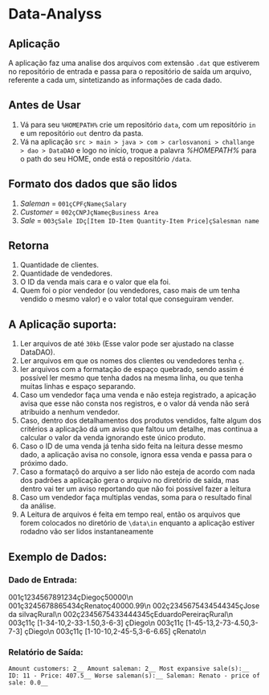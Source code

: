 # Data-Analyss

## Aplicação

A aplicação faz uma analise dos arquivos com extensão `.dat` que estiverem no repositório de entrada e passa para o repositório de saída um arquivo, referente a cada um, sintetizando as informações de cada dado.

## Antes de Usar

1. Vá para seu `%HOMEPATH%` crie um repositório `data`, com um repositório `in` e um repositório `out` dentro da pasta.
2. Vá na aplicação `src > main > java > com > carlosvanoni > challange > dao > DataDAO` e logo no início, troque a palavra *%HOMEPATH%* para o path do seu HOME, onde está o repositório `/data`. 

## Formato dos dados que são lidos
1. *Saleman* = `001çCPFçNameçSalary`
2. *Customer* = `002çCNPJçNameçBusiness Area`
3. *Sale* = `003çSale IDç[Item ID-Item Quantity-Item Price]çSalesman name`


## Retorna 
1. Quantidade de clientes.
2. Quantidade de vendedores.
3. O ID da venda mais cara e o valor que ela foi.
4. Quem foi o pior vendedor (ou vendedores, caso mais de um tenha vendido o mesmo valor) e o valor total que conseguiram vender.


## A Aplicação suporta:
1. Ler arquivos de até `30kb` (Esse valor pode ser ajustado na classe DataDAO).
2. Ler arquivos em que os nomes dos clientes ou vendedores tenha `ç`.
3. ler arquivos com a formatação de espaço quebrado, sendo assim é possível ler mesmo que tenha dados na mesma linha, ou que tenha muitas linhas e espaço separando.
4. Caso um vendedor faça uma venda e não esteja registrado, a apicação avisa que esse não consta nos registros, e o valor dá venda não será atribuido a nenhum vendedor.
5. Caso, dentro dos detalhamentos dos produtos vendidos, falte algum dos critérios a aplicação dá um aviso que faltou um detalhe, mas continua a calcular o valor da venda ignorando este único produto.
6. Caso o ID de uma venda já tenha sido feita na leitura desse mesmo dado, a aplicação avisa no console, ignora essa venda e passa para o próximo dado.
7. Caso a formataçõ do arquivo a ser lido não esteja de acordo com nada dos padrões a aplicação gera o arquivo no diretório de saída, mas dentro vai ter um aviso reportando que não foi possível fazer a leitura
8. Caso um vendedor faça multiplas vendas, soma para o resultado final da análise.
6. A Leitura de arquivos é feita em tempo real, então os arquivos que forem colocados no diretório de `\data\in` enquanto a aplicação estiver rodadno vão ser lidos instantaneamente

## Exemplo de Dados:

### Dado de Entrada: 
001ç1234567891234çDiegoç50000\n
001ç3245678865434çRenatoç40000.99\n
002ç2345675434544345çJose da silvaçRural\n
002ç2345675433444345çEduardoPereiraçRural\n
003ç11ç [1-34-10,2-33-1.50,3-6-3] çDiego\n
003ç11ç [1-45-13,2-73-4.50,3-7-3] çDiego\n
003ç11ç [1-10-10,2-45-5,3-6-6.65] çRenato\n


### Relatório de Saída:
`Amount customers: 2__
Amount saleman: 2__
Most expansive sale(s):__
ID: 11 - Price: 407.5__
Worse saleman(s):__
Saleman: Renato - price of sale: 0.0__`
